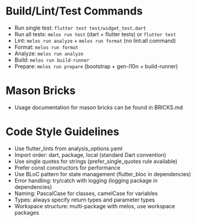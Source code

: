 # Build/Lint/Test Commands
- Run single test: `flutter test test/widget_test.dart`
- Run all tests: `melos run test` (dart + flutter tests) or `flutter test`
- Lint: `melos run analyze` + `melos run format` (no lint:all command)
- Format: `melos run format`
- Analyze: `melos run analyze`
- Build: `melos run build-runner`
- Prepare: `melos run prepare` (bootstrap + gen-l10n + build-runner)

# Mason Bricks
- Usage documentation for mason bricks can be found in BRICKS.md

# Code Style Guidelines
- Use flutter_lints from analysis_options.yaml
- Import order: dart, package, local (standard Dart convention)
- Use single quotes for strings (prefer_single_quotes rule available)
- Prefer const constructors for performance
- Use BLoC pattern for state management (flutter_bloc in dependencies)
- Error handling: try/catch with logging (logging package in dependencies)
- Naming: PascalCase for classes, camelCase for variables
- Types: always specify return types and parameter types
- Workspace structure: multi-package with melos, use workspace packages